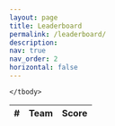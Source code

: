 ```yaml
---
layout: page
title: Leaderboard
permalink: /leaderboard/
description:
nav: true
nav_order: 2
horizontal: false
---
```


<div id="leaderboard">
  <table class="table" id="leaderboardTable">
    <thead>
      <tr>
        <th scope="col">#</th>
        <th scope="col">Team</th>
        <th scope="col">Score</th>
      </tr>
    </thead>
    <tbody id="leaderboardBody">
      
    </tbody>
  </table>
</div>


<script src="{{ '/assets/js/leaderboard.js' | relative_url }}"></script>
